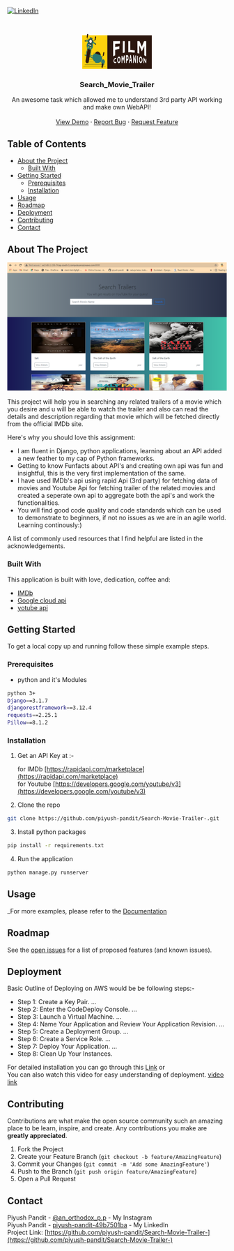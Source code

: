 
[![LinkedIn][linkedin-shield]][linkedin-url]



<!-- PROJECT LOGO -->
<br />
<p align ="center">
    <img src="images/logonew.jpg" alt="Logo" width="160" height="80">

  <h3 align ="center">Search_Movie_Trailer</h3>

  <p align ="center">
    An awesome task which allowed me to understand 3rd party API working and make own WebAPI!
    <br />
    <br />
    <a href="http://ec2-65-1-155-74.ap-south-1.compute.amazonaws.com:8000/">View Demo</a>
    ·
    <a href="https://github.com/piyush-pandit/">Report Bug</a>
    ·
    <a href="https://github.com/piyush-pandit/">Request Feature</a>
  </p>
</p>



<!-- TABLE OF CONTENTS -->
## Table of Contents

* [About the Project](#about-the-project)
  * [Built With](#built-with)
* [Getting Started](#getting-started)
  * [Prerequisites](#prerequisites)
  * [Installation](#installation)
* [Usage](#usage)
* [Roadmap](#roadmap)
* [Deployment](#AWS-Deployment)
* [Contributing](#contributing)
* [Contact](#contact)




<!-- ABOUT THE PROJECT -->
## About The Project

![product-screenshot](images/ui_image.png)


This project will help you in searching any related trailers of a movie which you desire and u will be able to watch the trailer and also can read the details and description regarding that movie which will be fetched directly from the official IMDb site. 

Here's why you should love this assignment:
* I am fluent in Django, python applications, learning about an API added a new feather to my cap of Python frameworks.
* Getting to know Funfacts about API's and creating own api was fun and insightful, this is the very first implementation of the same.
* I have used IMDb's api using rapid Api (3rd party) for fetching data of movies and Youtube Api for fetching trailer of the related movies and created a seperate own api to aggregate both the api's and work the functionalities.
* You will find good code quality and code standards which can be used to demonstrate to beginners, if not no issues as we are in an agile world. Learning continously:)


A list of commonly used resources that I find helpful are listed in the acknowledgements.

### Built With
This application is built with love, dedication, coffee and:
* [IMDb](https://rapidapi.com/marketplace)
* [Google cloud api](https://console.cloud.google.com/apis)
* [yotube api](https://developers.google.com/youtube/v3)



<!-- GETTING STARTED -->
## Getting Started

To get a local copy up and running follow these simple example steps.

### Prerequisites


* python and it's Modules
```sh
python 3+
Django==3.1.7
djangorestframework==3.12.4
requests==2.25.1
Pillow==8.1.2
```

### Installation

1. Get an API Key at :-

    for IMDb [https://rapidapi.com/marketplace](https://rapidapi.com/marketplace)  
    for Youtube [https://developers.google.com/youtube/v3](https://developers.google.com/youtube/v3)

2. Clone the repo
```sh
git clone https://github.com/piyush-pandit/Search-Movie-Trailer-.git
```
3. Install python packages
```sh
pip install -r requirements.txt
```

4. Run the application
```python
python manage.py runserver
```



<!-- USAGE EXAMPLES -->
## Usage

_For more examples, please refer to the [Documentation](https://github.com/piyush-pandit/Search-Movie-Trailer-)



<!-- ROADMAP -->
## Roadmap

See the [open issues](https://github.com/piyush-pandit/Search-Movie-Trailer-/issues) for a list of proposed features (and known issues).


<!-- DEPLOYMENT -->
## Deployment

Basic Outline of Deploying on AWS would be be following steps:-
* Step 1: Create a Key Pair. ...
* Step 2: Enter the CodeDeploy Console. ...
* Step 3: Launch a Virtual Machine. ...
* Step 4: Name Your Application and Review Your Application Revision. ...
* Step 5: Create a Deployment Group. ...
* Step 6: Create a Service Role. ...
* Step 7: Deploy Your Application. ...
* Step 8: Clean Up Your Instances.


For detailed installation you can go through this [Link](https://aws.amazon.com/getting-started/tutorials/deploy-code-vm/) or  
You can also watch this video for easy understanding of deployment. [video link](https://youtu.be/lH9bwNvaHww)


<!-- CONTRIBUTING -->
## Contributing

Contributions are what make the open source community such an amazing place to be learn, inspire, and create. Any contributions you make are **greatly appreciated**.

1. Fork the Project
2. Create your Feature Branch (`git checkout -b feature/AmazingFeature`)
3. Commit your Changes (`git commit -m 'Add some AmazingFeature'`)
4. Push to the Branch (`git push origin feature/AmazingFeature`)
5. Open a Pull Request





<!-- CONTACT -->
## Contact

Piyush Pandit - [@an_orthodox_p.p](https://www.instagram.com/an_orthodox_p.p/) - My Instagram  
Piyush Pandit - [piyush-pandit-49b7501ba](https://www.linkedin.com/in/piyush-pandit-49b7501ba/) - My LinkedIn  
Project Link: [https://github.com/piyush-pandit/Search-Movie-Trailer-](https://github.com/piyush-pandit/Search-Movie-Trailer-)  





<!-- MARKDOWN LINKS & IMAGES -->
<!-- https://www.markdownguide.org/basic-syntax/#reference-style-links -->


[linkedin-shield]: https://img.shields.io/badge/-LinkedIn-black.svg?style=flat-square&logo=linkedin&colorB=555
[linkedin-url]: https://www.linkedin.com/in/piyush-pandit-49b7501ba/
[product-screenshot]: images/ui_image.png
